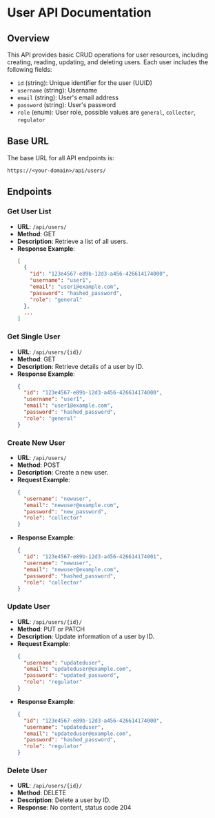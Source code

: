 # User API Documentation

## Overview
This API provides basic CRUD operations for user resources, including creating, reading, updating, and deleting users. Each user includes the following fields:
- `id` (string): Unique identifier for the user (UUID)
- `username` (string): Username
- `email` (string): User's email address
- `password` (string): User's password
- `role` (enum): User role, possible values are `general`, `collector`, `regulator`

## Base URL
The base URL for all API endpoints is:

```
https://<your-domain>/api/users/
```

## Endpoints

### Get User List
- **URL**: `/api/users/`
- **Method**: GET
- **Description**: Retrieve a list of all users.
- **Response Example**:
  ```json
  [
    {
      "id": "123e4567-e89b-12d3-a456-426614174000",
      "username": "user1",
      "email": "user1@example.com",
      "password": "hashed_password",
      "role": "general"
    },
    ...
  ]
  ```

### Get Single User
- **URL**: `/api/users/{id}/`
- **Method**: GET
- **Description**: Retrieve details of a user by ID.
- **Response Example**:
  ```json
  {
    "id": "123e4567-e89b-12d3-a456-426614174000",
    "username": "user1",
    "email": "user1@example.com",
    "password": "hashed_password",
    "role": "general"
  }
  ```

### Create New User
- **URL**: `/api/users/`
- **Method**: POST
- **Description**: Create a new user.
- **Request Example**:
  ```json
  {
    "username": "newuser",
    "email": "newuser@example.com",
    "password": "new_password",
    "role": "collector"
  }
  ```
- **Response Example**:
  ```json
  {
    "id": "123e4567-e89b-12d3-a456-426614174001",
    "username": "newuser",
    "email": "newuser@example.com",
    "password": "hashed_password",
    "role": "collector"
  }
  ```

### Update User
- **URL**: `/api/users/{id}/`
- **Method**: PUT or PATCH
- **Description**: Update information of a user by ID.
- **Request Example**:
  ```json
  {
    "username": "updateduser",
    "email": "updateduser@example.com",
    "password": "updated_password",
    "role": "regulator"
  }
  ```
- **Response Example**:
  ```json
  {
    "id": "123e4567-e89b-12d3-a456-426614174000",
    "username": "updateduser",
    "email": "updateduser@example.com",
    "password": "hashed_password",
    "role": "regulator"
  }
  ```

### Delete User
- **URL**: `/api/users/{id}/`
- **Method**: DELETE
- **Description**: Delete a user by ID.
- **Response**: No content, status code 204

